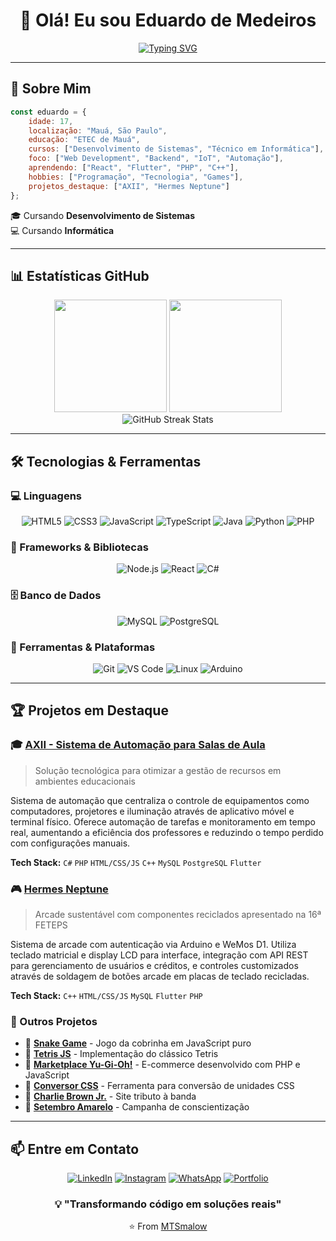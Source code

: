 <div align="center">

# 👋 Olá! Eu sou Eduardo de Medeiros

[![Typing SVG](https://readme-typing-svg.herokuapp.com?font=Fira+Code&size=22&pause=1000&color=6366F1&center=true&vCenter=true&width=435&lines=Desenvolvedor+Full+Stack;Estudante+de+TI;Apaixonado+por+Tecnologia;Sempre+aprendendo+%F0%9F%9A%80)](https://git.io/typing-svg)

</div>

---

## 🚀 Sobre Mim

```javascript
const eduardo = {
    idade: 17,
    localização: "Mauá, São Paulo",
    educação: "ETEC de Mauá",
    cursos: ["Desenvolvimento de Sistemas", "Técnico em Informática"],
    foco: ["Web Development", "Backend", "IoT", "Automação"],
    aprendendo: ["React", "Flutter", "PHP", "C++"],
    hobbies: ["Programação", "Tecnologia", "Games"],
    projetos_destaque: ["AXII", "Hermes Neptune"]
};
```

🎓 Cursando **Desenvolvimento de Sistemas**  
💻 Cursando **Informática**

---

## 📊 Estatísticas GitHub

<div align="center">
  <img height="180em" src="https://github-readme-stats.vercel.app/api?username=MTSmalow&show_icons=true&theme=tokyonight&include_all_commits=true&count_private=true&border_radius=10&hide_border=true"/>
  <img height="180em" src="https://github-readme-stats.vercel.app/api/top-langs/?username=MTSmalow&layout=compact&langs_count=8&theme=tokyonight&border_radius=10&hide_border=true"/>
</div>

<div align="center">
  <img src="https://github-readme-streak-stats.herokuapp.com/?user=MTSmalow&theme=tokyonight&hide_border=true&border_radius=10" alt="GitHub Streak Stats" />
</div>

---

## 🛠️ Tecnologias & Ferramentas

### 💻 Linguagens
<div align="center">
  
  ![HTML5](https://img.shields.io/badge/HTML5-E34F26?style=for-the-badge&logo=html5&logoColor=white)
  ![CSS3](https://img.shields.io/badge/CSS3-1572B6?style=for-the-badge&logo=css3&logoColor=white)
  ![JavaScript](https://img.shields.io/badge/JavaScript-F7DF1E?style=for-the-badge&logo=javascript&logoColor=black)
  ![TypeScript](https://img.shields.io/badge/TypeScript-007ACC?style=for-the-badge&logo=typescript&logoColor=white)
  ![Java](https://img.shields.io/badge/Java-ED8B00?style=for-the-badge&logo=openjdk&logoColor=white)
  ![Python](https://img.shields.io/badge/Python-3776AB?style=for-the-badge&logo=python&logoColor=white)
  ![PHP](https://img.shields.io/badge/PHP-777BB4?style=for-the-badge&logo=php&logoColor=white)
  
</div>

### 🚀 Frameworks & Bibliotecas
<div align="center">
  
  ![Node.js](https://img.shields.io/badge/Node.js-43853D?style=for-the-badge&logo=node.js&logoColor=white)
  ![React](https://img.shields.io/badge/React-20232A?style=for-the-badge&logo=react&logoColor=61DAFB)
  ![C#](https://img.shields.io/badge/C%23-239120?style=for-the-badge&logo=c-sharp&logoColor=white)
  
</div>

### 🗄️ Banco de Dados
<div align="center">
  
  ![MySQL](https://img.shields.io/badge/MySQL-4479A1?style=for-the-badge&logo=mysql&logoColor=white)
  ![PostgreSQL](https://img.shields.io/badge/PostgreSQL-316192?style=for-the-badge&logo=postgresql&logoColor=white)
  
</div>

### 🔧 Ferramentas & Plataformas
<div align="center">
  
  ![Git](https://img.shields.io/badge/Git-F05032?style=for-the-badge&logo=git&logoColor=white)
  ![VS Code](https://img.shields.io/badge/VS_Code-007ACC?style=for-the-badge&logo=visual-studio-code&logoColor=white)
  ![Linux](https://img.shields.io/badge/Linux-FCC624?style=for-the-badge&logo=linux&logoColor=black)
  ![Arduino](https://img.shields.io/badge/Arduino-00979D?style=for-the-badge&logo=Arduino&logoColor=white)
  
</div>

---

## 🏆 Projetos em Destaque

### 🎓 [AXII - Sistema de Automação para Salas de Aula](https://github.com/Project-axii)
> Solução tecnológica para otimizar a gestão de recursos em ambientes educacionais

Sistema de automação que centraliza o controle de equipamentos como computadores, projetores e iluminação através de aplicativo móvel e terminal físico. Oferece automação de tarefas e monitoramento em tempo real, aumentando a eficiência dos professores e reduzindo o tempo perdido com configurações manuais.

**Tech Stack:** `C#` `PHP` `HTML/CSS/JS` `C++` `MySQL` `PostgreSQL` `Flutter`

### 🎮 [Hermes Neptune](https://github.com/hermes-neptune)
> Arcade sustentável com componentes reciclados apresentado na 16ª FETEPS

Sistema de arcade com autenticação via Arduino e WeMos D1. Utiliza teclado matricial e display LCD para interface, integração com API REST para gerenciamento de usuários e créditos, e controles customizados através de soldagem de botões arcade em placas de teclado recicladas.

**Tech Stack:** `C++` `HTML/CSS/JS` `MySQL` `Flutter` `PHP`

### 🎯 Outros Projetos

- 🐍 **[Snake Game](https://snake-game-git-main-mtsmalow.vercel.app/)** - Jogo da cobrinha em JavaScript puro
- 🧩 **[Tetris JS](https://tetris-js-e7iq-mtsmalows-projects.vercel.app/)** - Implementação do clássico Tetris
- 🎴 **[Marketplace Yu-Gi-Oh!](http://mtsmalow.shop/yugioh/)** - E-commerce desenvolvido com PHP e JavaScript
- 🔄 **[Conversor CSS](https://conversor-git-main-mtsmalow.vercel.app/)** - Ferramenta para conversão de unidades CSS
- 🎸 **[Charlie Brown Jr.](https://mtsmalow.github.io/charlie-brown-jr./)** - Site tributo à banda
- 💛 **[Setembro Amarelo](https://mtsmalow.github.io/setembro-amarelo/)** - Campanha de conscientização

---

## 📫 Entre em Contato

<div align="center">
  
  [![LinkedIn](https://img.shields.io/badge/LinkedIn-0077B5?style=for-the-badge&logo=linkedin&logoColor=white)](https://www.linkedin.com/in/eduardo-medeiros-8b4bb3279)
  [![Instagram](https://img.shields.io/badge/Instagram-E4405F?style=for-the-badge&logo=instagram&logoColor=white)](https://www.instagram.com/mts_malow/)
  [![WhatsApp](https://img.shields.io/badge/WhatsApp-25D366?style=for-the-badge&logo=whatsapp&logoColor=white)](https://wa.me/+5511984333615)
  [![Portfolio](https://img.shields.io/badge/Portfolio-6366F1?style=for-the-badge&logo=google-chrome&logoColor=white)](https://readme-goly-185pmkr54-mtsmalows-projects.vercel.app/)
  
</div>


<div align="center">
  
### 💡 "Transformando código em soluções reais"
⭐️ From [MTSmalow](https://github.com/MTSmalow)

</div>

